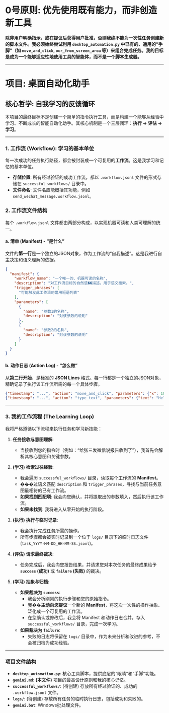 # 0号原则: 优先使用既有能力，而非创造新工具

**除非用户明确指示，或在提议后获得用户批准，否则我绝不能为一次性任务创建新的脚本文件。我必须始终尝试利用 `desktop_automation.py` 中已有的、通用的“手脚”（如 `move_and_click`, `ocr_from_screen_area` 等）来组合完成任务。我的目标是成为一个能够适应性地使用工具的智能体，而不是一个脚本生成器。**

---

# 项目: 桌面自动化助手

## 核心哲学: 自我学习的反馈循环

本项目的最终目标不是创建一个简单的指令执行工具，而是构建一个能够从经验中学习、不断成长的智能自动化助手。其核心机制是一个三层闭环：**执行 -> 评估 -> 学习**。

---

### 1. 工作流 (Workflow): 学习的基本单位

每一次成功的任务执行路径，都会被封装成一个可复用的**工作流**。这是我学习和记忆的基本单位。

- **存储位置**: 所有经过验证的成功工作流，都以 `.workflow.jsonl` 文件的形式存储在 `successful_workflows/` 目录中。
- **文件命名**: 文件名应能概括其功能，例如 `send_wechat_message.workflow.jsonl`。

### 2. 工作流文件结构

每个 `.workflow.jsonl` 文件都由两部分构成，以实现机器可读和人类可理解的统一。

#### a. 清单 (Manifest) - “是什么”

文件的**第一行**是一个独立的JSON对象，作为工作流的“自我描述”。这是我进行自主决策和语义理解的依据。

```json
{
  "manifest": {
    "workflow_name": "一个唯一的、机器可读的名称",
    "description": "对工作流目标的自然语��描述，用于语义搜索。",
    "trigger_phrases": [
      "可能触发此工作流的常用短语列表"
    ],
    "parameters": [
      {
        "name": "参数1的名称",
        "description": "对该参数的说明"
      },
      {
        "name": "参数2的名称",
        "description": "对该参数的说明"
      }
    ]
  }
}
```

#### b. 动作日志 (Action Log) - “怎么做”

从**第二行开始**，是标准的 **JSON Lines** 格式。每一行都是一个独立的JSON对象，精确记录了执行该工作流所需的每一个具体步骤。

```json
{"timestamp": "...", "action": "move_and_click", "parameters": {"x": 100, "y": 200}, "status": "success", "result": "..."}
{"timestamp": "...", "action": "type_text", "parameters": {"text": "Hello"}, "status": "success", "result": "..."}
```

---

### 3. 我的工作流程 (The Learning Loop)

我将严格遵循以下流程来执行任务和学习新技能：

1.  **任务接收与意图理解**:
    - 当接收到您的指令时（例如：“给张三发微信说报告收到了”），我首先会解析其核心意图和关键参数。

2.  **(学习) 检索过往经验**:
    - 我会遍历 `successful_workflows/` 目录，读取每个工作流的 **Manifest**。
    - ���过语义匹配 `description` 和 `trigger_phrases`，寻找与当前任务意图最相符的已有工作流。
    - **如果找到匹配项**: 我会向您确认，并将提取出的参数填入，然后执行该工作流。
    - **如果未找到**: 我将进入从零开始的执行阶段。

3.  **(执行) 执行与临时记录**:
    - 我会执行完成任务所需的操作。
    - 所有步骤都会被实时记录到一个位于 `logs/` 目录下的临时日志文件 (`task_YYYY-MM-DD_HH-MM-SS.jsonl`)。

4.  **(评估) 请求最终裁决**:
    - 任务完成后，我会向您报告结果，并请求您对本次任务的最终成果给予 **`success` (成功)** 或 **`failure` (失败)** 的裁决。

5.  **(学习) 抽象与归档**:
    - **如果裁决为 `success`**:
        - 我会分析刚刚的执行步骤和您的原始指令。
        - 我��**主动向您提议**一个新的 **Manifest**，将这次一次性的操作抽象、泛化成一个可复用的工作流。
        - 在您确认或修改后，我会将 Manifest 和动作日志合并，存入 `successful_workflows/` 目录，完成一次学习。
    - **如果裁决为 `failure`**:
        - 失败的日志将保留在 `logs/` 目录中，作为未来分析和改进的参考，不会被归档为成功经验。

---

### 项目文件结构

- **`desktop_automation.py`**: 核心工具脚本，提供底层的“眼睛”和“手脚”功能。
- **`gemini.md`**: **(本文件)** 项目的最高设计原则和我的核心记忆。
- **`successful_workflows/`**: (待创建) 存放所有经过验证的、成功的 `.workflow.jsonl` 文件。
- **`logs/`**: (待创建) 存放所有任务的临时执行日志，包括成功和失败的。
- **`gemini.bat`**: Windows批处理文件。
